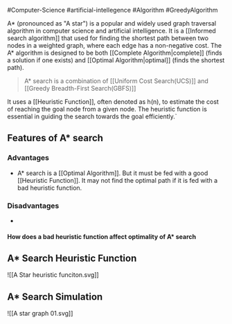 #Computer-Science #artificial-intellegence #Algorithm #GreedyAlgorithm  

A* (pronounced as "A star") is a popular and widely used graph traversal algorithm in computer science and artificial intelligence. It is a [[Informed search algorithm]] that used for finding the shortest path between two nodes in a weighted graph, where each edge has a non-negative cost. The A* algorithm is designed to be both [[Complete Algorithm|complete]] (finds a solution if one exists) and [[Optimal Algorithm|optimal]] (finds the shortest path).
> A* search is a combination of [[Uniform Cost Search(UCS)]] and [[Greedy Breadth-First Search(GBFS)]]

It uses a [[Heuristic Function]], often denoted as h(n), to estimate the cost of reaching the goal node from a given node. The heuristic function is essential in guiding the search towards the goal efficiently.`

## Features of A* search

### Advantages
- A* search is a  [[Optimal Algorithm]]. But it must be fed with a good [[Heuristic Function]]. It may not find the optimal path if it is fed with a bad heuristic function.

### Disadvantages
- 
#### How does a bad heuristic function affect optimality of A* search


## A* Search Heuristic Function
![[A Star heuristic funciton.svg]]
## A* Search Simulation
![[A star graph 01.svg]]


